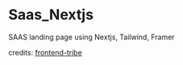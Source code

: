 # Saas_Nextjs
 SAAS landing page using Nextjs, Tailwind, Framer
 
credits: [frontend-tribe](https://www.youtube.com/@frontend-tribe)
